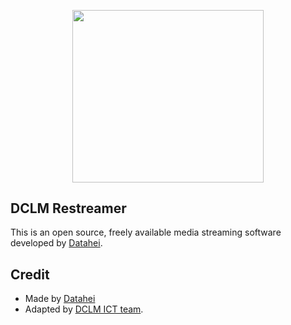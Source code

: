 <p align="center"><a href="https://dclm.org" target="_blank"><img src="https://dclmcloud.s3.amazonaws.com/img/logo.png" width="306.5" height="275.5"></a></p>

## DCLM Restreamer
This is an open source, freely available media streaming software developed by [Datahei](https://datarhei.com/).


## Credit
* Made by [Datahei](https://datarhei.com/)
* Adapted by [DCLM ICT team](https://dclmict.org).
